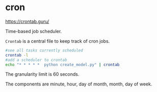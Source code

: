 # cron

https://crontab.guru/

Time-based job scheduler. 

 `Crontab` is a central file to keep track of cron jobs. 

```bash
#see all tasks currently scheduled
crontab -l
#add a scheduler to crontab
echo "* * * * *  python create_model.py" | crontab
```

The granularity limit is 60 seconds. 

The components are minute, hour, day of month, month, day of week. 